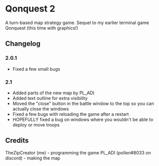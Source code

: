 # Qonquest 2
A turn-based map strategy game. Sequel to my earlier terminal game Qonquest (this time with graphics!)
## Changelog
### 2.0.1
* Fixed a few small bugs
### 2.1
* Added parts of the new map by PL\_ADI
* Added text outline for extra visibility
* Moved the "close" button in the battle window to the top so you can actually close the windows
* Fixed a few bugs with reloading the game after a restart
* HOPEFULLY fixed a bug on windows where you wouldn't be able to deploy or move troops
## Credits
TheZipCreator (me) - programming the game
PL\_ADI (pollen#8033 on discord) - making the map
